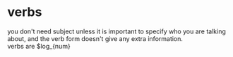 # verbs
you don't need subject unless it is important to specify who you are talking about, and the verb form doesn't give any extra information.  
verbs are $log_{num}
